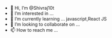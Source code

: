 - 👋 Hi, I’m @Shivraj10t
- 👀 I’m interested in ...
- 🌱 I’m currently learning ... javascript,React JS
- 💞️ I’m looking to collaborate on ...
- 📫 How to reach me ...

<!---
Shivraj10t/Shivraj10t is a ✨ special ✨ repository because its `README.md` (this file) appears on your GitHub profile.
You can click the Preview link to take a look at your changes.
--->
